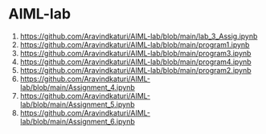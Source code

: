 # AIML-lab
1) https://github.com/Aravindkaturi/AIML-lab/blob/main/lab_3_Assig.ipynb
2) https://github.com/Aravindkaturi/AIML-lab/blob/main/program1.ipynb
3) https://github.com/Aravindkaturi/AIML-lab/blob/main/program3.ipynb
4) https://github.com/Aravindkaturi/AIML-lab/blob/main/program4.ipynb
5) https://github.com/Aravindkaturi/AIML-lab/blob/main/program2.ipynb
6) https://github.com/Aravindkaturi/AIML-lab/blob/main/Assignment_4.ipynb
7) https://github.com/Aravindkaturi/AIML-lab/blob/main/Assignment_5.ipynb
8) https://github.com/Aravindkaturi/AIML-lab/blob/main/Assignment_6.ipynb

